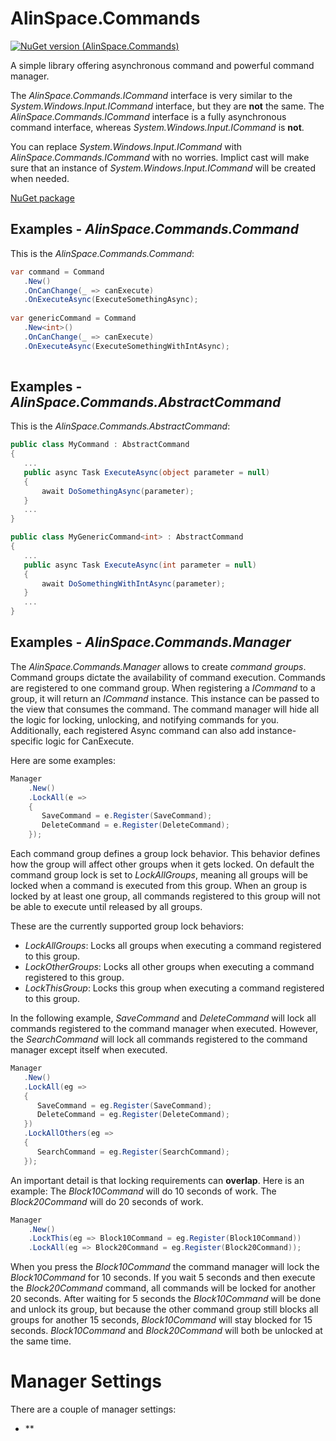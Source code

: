 # AlinSpace.Commands
[![NuGet version (AlinSpace.Commands)](https://img.shields.io/nuget/v/AlinSpace.Commands.svg?style=flat-square)](https://www.nuget.org/packages/AlinSpace.Commands/)

A simple library offering asynchronous command and powerful command manager.

The *AlinSpace.Commands.ICommand* interface is very similar to the *System.Windows.Input.ICommand* interface, but they are **not** the same.
The *AlinSpace.Commands.ICommand* interface is a fully asynchronous command interface, whereas *System.Windows.Input.ICommand* is **not**.

You can replace *System.Windows.Input.ICommand* with *AlinSpace.Commands.ICommand* with no worries. Implict cast will make sure that an instance of *System.Windows.Input.ICommand* will be created when needed.

[NuGet package](https://www.nuget.org/packages/AlinSpace.Commands/)

## Examples - *AlinSpace.Commands.Command*

This is the *AlinSpace.Commands.Command*:

 ```csharp
var command = Command
    .New()
    .OnCanChange(_ => canExecute)
    .OnExecuteAsync(ExecuteSomethingAsync);
    
var genericCommand = Command
    .New<int>()
    .OnCanChange(_ => canExecute)
    .OnExecuteAsync(ExecuteSomethingWithIntAsync);
    
```

## Examples - *AlinSpace.Commands.AbstractCommand*

This is the *AlinSpace.Commands.AbstractCommand*:

 ```csharp
public class MyCommand : AbstractCommand
{
    ...
    public async Task ExecuteAsync(object parameter = null)
    {
        await DoSomethingAsync(parameter);
    }
    ...
}

public class MyGenericCommand<int> : AbstractCommand
{
    ...
    public async Task ExecuteAsync(int parameter = null)
    {
        await DoSomethingWithIntAsync(parameter);
    }
    ...
}
```

## Examples - *AlinSpace.Commands.Manager*

The *AlinSpace.Commands.Manager* allows to create *command groups*. 
Command groups dictate the availability of command execution.
Commands are registered to one command group.
When registering a *ICommand* to a group, it will return an *ICommand* instance.
This instance can be passed to the view that consumes the command.
The command manager will hide all the logic for locking, unlocking, and notifying commands for you.
Additionally, each registered Async command can also add instance-specific logic for CanExecute.

Here are some examples:

```csharp
Manager
    .New()
    .LockAll(e => 
    {
       SaveCommand = e.Register(SaveCommand);
       DeleteCommand = e.Register(DeleteCommand);
    });
```

Each command group defines a group lock behavior. This behavior defines how the group will affect other groups when it gets locked.
On default the command group lock is set to *LockAllGroups*, meaning all groups will be locked when a command is executed from this group.
When an group is locked by at least one group, all commands registered to this group will not be able to execute until released by all groups.

These are the currently supported group lock behaviors:
 * *LockAllGroups*: Locks all groups when executing a command registered to this group.
 * *LockOtherGroups*: Locks all other groups when executing a command registered to this group.
 * *LockThisGroup*: Locks this group when executing a command registered to this group.
 
 In the following example, *SaveCommand* and *DeleteCommand* will lock all commands registered to the command manager when executed.
 However, the *SearchCommand* will lock all commands registered to the command manager except itself when executed.
 
 ```csharp
Manager
    .New()
    .LockAll(eg => 
    {
       SaveCommand = eg.Register(SaveCommand);
       DeleteCommand = eg.Register(DeleteCommand);
    })
    .LockAllOthers(eg => 
    {
       SearchCommand = eg.Register(SearchCommand);
    });
```

An important detail is that locking requirements can **overlap**.
Here is an example:
The *Block10Command* will do 10 seconds of work.
The *Block20Command* will do 20 seconds of work.

```csharp
Manager
    .New()
    .LockThis(eg => Block10Command = eg.Register(Block10Command))
    .LockAll(eg => Block20Command = eg.Register(Block20Command));
```

When you press the *Block10Command* the command manager will lock the *Block10Command* for 10 seconds.
If you wait 5 seconds and then execute the *Block20Command* command, all commands will be locked for another 20 seconds.
After waiting for 5 seconds the *Block10Command* will be done and unlock its group, but because the other command group still blocks all groups for another 15 seconds, *Block10Command* will stay blocked for 15 seconds.
*Block10Command* and *Block20Command* will both be unlocked at the same time.

# Manager Settings

There are a couple of manager settings:
- **